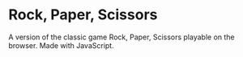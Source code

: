 # Rock, Paper, Scissors
A version of the classic game Rock, Paper, Scissors playable on the browser. Made with JavaScript.